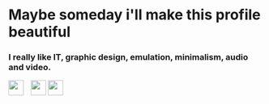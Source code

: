 <h1>Maybe someday i'll make this profile beautiful</h1>

<h3>I really like IT, graphic design, emulation, minimalism, audio and video.</h3>

  
<a href="https://discords.com/bio/p/70piy"><img src="https://dw-iconusers.flaticon.com/8333/8333928/1625589883300.svg?token=exp=1625590916~hmac=11812ad09c24172864487fa410390842" width="30px" style="width: 30px;margin-right: 10px;" /></a>
<a href="https://www.reddit.com/user/70piY"><img src="https://dw-iconusers.flaticon.com/8333/8333928/1625590012767.svg?token=exp=1625590916~hmac=2f3baac3e8c2600ec3b527a9796ed928" width="30px" /></a>
<a href="https://www.youtube.com/channel/UCgf4xeWmuWR6c9cODmPQVKw"><img src="https://dw-iconusers.flaticon.com/8333/8333928/1625590741937.svg?token=exp=1625591622~hmac=8b1ac77de863207c74eb4e6ad645c3fa" width="30px" /></a>
